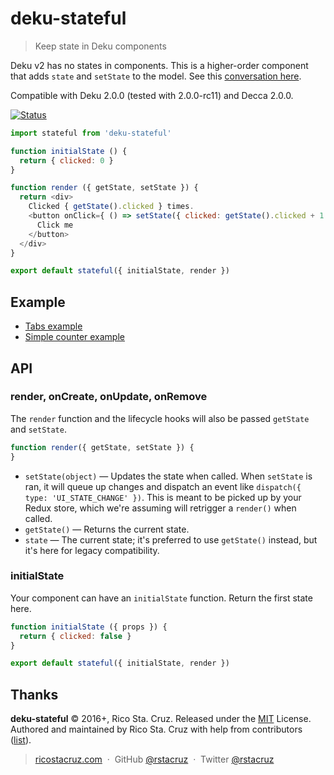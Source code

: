 # deku-stateful

> Keep state in Deku components

Deku v2 has no states in components. This is a higher-order component that adds `state` and `setState` to the model.
See this [conversation here](https://github.com/dekujs/deku/issues/337#issuecomment-168034492).

Compatible with Deku 2.0.0 (tested with 2.0.0-rc11) and Decca 2.0.0.

[![Status](https://travis-ci.org/rstacruz/deku-stateful.svg?branch=master)](https://travis-ci.org/rstacruz/deku-stateful "See test builds")

```js
import stateful from 'deku-stateful'

function initialState () {
  return { clicked: 0 }
}

function render ({ getState, setState }) {
  return <div>
    Clicked { getState().clicked } times.
    <button onClick={ () => setState({ clicked: getState().clicked + 1 }) }>
      Click me
    </button>
  </div>
}

export default stateful({ initialState, render })
```

## Example

- [Tabs example](https://jsfiddle.net/rstacruz/jwLncxfd/)
- [Simple counter example](https://jsfiddle.net/rstacruz/m6mkac75/)

## API

### render, onCreate, onUpdate, onRemove

The `render` function and the lifecycle hooks will also be passed `getState` and `setState`.

```js
function render({ getState, setState }) {
}
```

- `setState(object)` — Updates the state when called. When `setState` is ran, it will queue up changes and dispatch an event like `dispatch({ type: 'UI_STATE_CHANGE' })`. This is meant to be picked up by your Redux store, which we're assuming will retrigger a `render()` when called.
- `getState()` — Returns the current state.
- `state` — The current state; it's preferred to use `getState()` instead, but it's here for legacy compatibility.

### initialState

Your component can have an `initialState` function. Return the first state here.

```js
function initialState ({ props }) {
  return { clicked: false }
}

export default stateful({ initialState, render })
```

## Thanks

**deku-stateful** © 2016+, Rico Sta. Cruz. Released under the [MIT] License.<br>
Authored and maintained by Rico Sta. Cruz with help from contributors ([list][contributors]).

> [ricostacruz.com](http://ricostacruz.com) &nbsp;&middot;&nbsp;
> GitHub [@rstacruz](https://github.com/rstacruz) &nbsp;&middot;&nbsp;
> Twitter [@rstacruz](https://twitter.com/rstacruz)

[MIT]: http://mit-license.org/
[contributors]: http://github.com/rstacruz/deku-stateful/contributors
